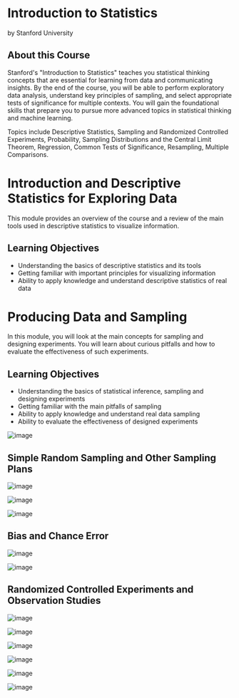 # Introduction to Statistics
by Stanford University

## About this Course

Stanford's "Introduction to Statistics" teaches you statistical thinking concepts that are essential for learning from data and communicating insights. By the end of the course, you will be able to perform exploratory data analysis, understand key principles of sampling, and select appropriate tests of significance for multiple contexts. You will gain the foundational skills that prepare you to pursue more advanced topics in statistical thinking and machine learning.

Topics include Descriptive Statistics, Sampling and Randomized Controlled Experiments, Probability, Sampling Distributions and the Central Limit Theorem, Regression, Common Tests of Significance, Resampling, Multiple Comparisons.

# Introduction and Descriptive Statistics for Exploring Data

This module provides an overview of the course and a review of the main tools used in descriptive statistics to visualize information.

## Learning Objectives

* Understanding the basics of descriptive statistics and its tools
* Getting familiar with important principles for visualizing information
* Ability to apply knowledge and understand descriptive statistics of real data







# Producing Data and Sampling

In this module, you will look at the main concepts for sampling and designing experiments. You will learn about curious pitfalls and how to evaluate the effectiveness of such experiments.

## Learning Objectives

* Understanding the basics of statistical inference, sampling and designing experiments
* Getting familiar with the main pitfalls of sampling
* Ability to apply knowledge and understand real data sampling
* Ability to evaluate the effectiveness of designed experiments

![image](https://github.com/artempohribnyi/introduction_to_statistics/assets/113499718/2e4f5f0f-daf4-4f94-bdf1-8717709ed67f)

## Simple Random Sampling and Other Sampling Plans

![image](https://github.com/artempohribnyi/introduction_to_statistics/assets/113499718/81c6cc89-10ef-4c8a-9002-6a6d427230bf)

![image](https://github.com/artempohribnyi/introduction_to_statistics/assets/113499718/94353f94-b529-4baa-b5d1-0d9a5e58b922)

![image](https://github.com/artempohribnyi/introduction_to_statistics/assets/113499718/b80b014f-73df-44e0-b394-ce156ac051c9)

## Bias and Chance Error

![image](https://github.com/artempohribnyi/introduction_to_statistics/assets/113499718/a6f430b8-b7dd-4981-9378-661a961e7e6e)

![image](https://github.com/artempohribnyi/introduction_to_statistics/assets/113499718/331f8418-eab5-43e5-9fe8-4e5d89755bf5)

## Randomized Controlled Experiments and Observation Studies

![image](https://github.com/artempohribnyi/introduction_to_statistics/assets/113499718/4c3355db-f078-4a10-af78-dfe4d872ae9e)

![image](https://github.com/artempohribnyi/introduction_to_statistics/assets/113499718/ae39b1f0-55e3-47af-823c-b9048c35b687)

![image](https://github.com/artempohribnyi/introduction_to_statistics/assets/113499718/e3070278-1219-4254-8dfd-9bed05d317eb)

![image](https://github.com/artempohribnyi/introduction_to_statistics/assets/113499718/df50f928-0059-4d01-bc40-b7c8d865704e)

![image](https://github.com/artempohribnyi/introduction_to_statistics/assets/113499718/5087a601-4a03-4176-8eec-13e25407f967)

![image](https://github.com/artempohribnyi/introduction_to_statistics/assets/113499718/a15530f6-3f5c-4db6-8c63-ed28cfbb16bf)











